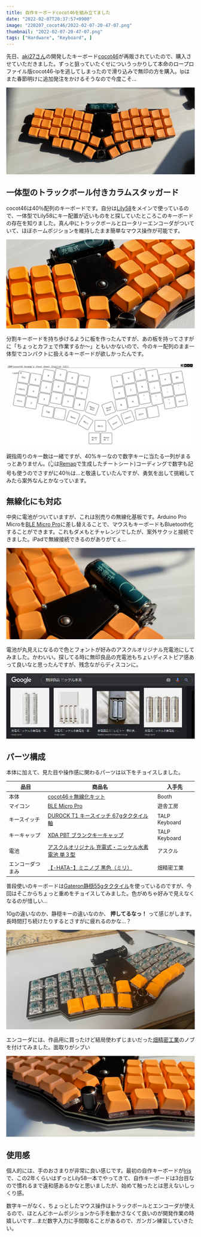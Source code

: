 ```yaml
---
title: 自作キーボードcocot46を組み立てました
date: "2022-02-07T20:37:57+0900"
image: "220207_cocot46/2022-02-07-20-47-07.png"
thumbnail: "2022-02-07-20-47-07.png"
tags: ["Hardware", "Keyboard", ]
---
```


先日、[aki27さん](https://twitter.com/aki27kbd?s=20)の開発したキーボード[cocot46](https://aki27.booth.pm/items/3217515)が再販されていたので、購入させていただきました。ずっと狙っていたくせについうっかりして本命のロープロファイル版cocot46-lpを逃してしまったので滑り込みで無印の方を購入。lpはまた春節明けに追加発注をかけるそうなので今度こそ…

![](2022-02-07-20-38-38.png)

## 一体型のトラックボール付きカラムスタッガード
cocot46は40％配列のキーボードです。自分は[Lily58](https://shop.yushakobo.jp/products/lily58-pro/)をメインで使っているので、一体型でLily58にキー配置が近いものをと探していたところこのキーボードの存在を知りました。真ん中にトラックボールとロータリーエンコーダがついていて、ほぼホームポジションを維持したまま簡単なマウス操作が可能です。

![](2022-02-07-20-47-07.png)

分割キーボードを持ち歩けるように板を作ったんですが、あの板を持ってさすがに「ちょっとカフェで作業するか～」ともいかないので、今のキー配列のまま一体型でコンパクトに扱えるキーボードが欲しかったんです。

![](2022-02-07-20-53-39.png)

親指周りのキー数は一緒ですが、40%キーなので数字キーに当たる一列がまるっとありません。(👆は[Remap](https://remap-keys.app/)で生成したチートシート)コーディングで数字も記号も使うのでさすがに40％は…と敬遠していたんですが、勇気を出して挑戦してみたら案外なんとかなっています。

## 無線化にも対応
中央に電池がついていますが、これは別売りの無線化基板です。Arduino Pro Microを[BLE Micro Pro](https://sekigon-gonnoc.github.io/BLE-Micro-Pro/)に差し替えることで、マウスもキーボードもBluetooth化することができます。これもダメもとチャレンジでしたが、案外サクッと接続できました。iPadで無線接続できるのがありがてぇ… 

![](2022-02-07-20-38-48.png)

電池が丸見えになるので色とフォントが好みのアスクルオリジナル充電池にしてみました。かわいい。探してる時に無印良品の充電池もちょいディストピア感あって良いなと思ったんですが、残念ながらディスコンに。

![](2022-02-07-20-38-58.png)

## パーツ構成

本体に加えて、見た目や操作感に関わるパーツは以下をチョイスしました。

| 品目             | 商品名                                                                                                         | 入手先        |
| ---------------- | ------------------------------------------------------------------------------------------------------------ | ------------- |
| 本体             | [cocot46＋無線化キット](https://aki27.booth.pm/items/3217515)                                                | Booth         |
| マイコン         | [BLE Micro Pro](https://shop.yushakobo.jp/products/ble-micro-pro)                                            | 遊舎工房      |
| キースイッチ     | [DUROCK T1 キースイッチ 67gタクタイル軸](https://talpkeyboard.net/items/5f2a6baf791d021128184c10)            | TALP Keyboard |
| キーキャップ     | [XDA PBT ブランクキーキャップ](https://talpkeyboard.net/mypage/order_history/7319677417)                     | TALP Keyboard |
| 電池             | [アスクルオリジナル 充電式・ニッケル水素電池 単３型](https://www.askul.co.jp/p/J485991/?int_id=recom_DtBalk) | アスクル      |
| エンコーダつまみ | [【-HATA-】ミニノブ 黒色（ミリ）](https://t-nakamura-hata.amebaownd.com/pages/3695253/page_202003271319)     | 畑精密工業    |

普段使いのキーボードは[Gateron静穏55gタクタイル](https://talpkeyboard.net/items/5b9e0ff7ef843f7701000386)を使っているのですが、今回はそこからちょっと重めをチョイスしてみました。色がめちゃ好みで見えなくなるのが惜しい…

10gの違いなのか、静穏キーの違いなのか、 **押してるなっ！** って感じがします。長時間打ち続けたりするとさすがに疲れるのかな…？

![](2022-02-07-20-39-14.png)

エンコーダには、作品用に買ったけど結局使わずじまいだった[畑精密工業](https://t-nakamura-hata.amebaownd.com/)のノブを付けてみました。面取りがシブい

![](2022-02-07-20-39-28.png)

## 使用感

個人的には、手のおさまりが非常に良い感じです。最初の自作キーボードが[Iris](https://shop.yushakobo.jp/products/iris-fr4-plates-set?variant=37665334132897)で、この2年くらいはずっとLily58一本でやってきて、自作キーボードは3台目なので慣れるまで違和感あるかなと思いましたが、始めて触ったとは思えないしっくり感。

数字キーがなく、ちょっとしたマウス操作はトラックボールとエンコーダが使えるので、ほとんどホームポジションから手を動かさなくて良いのが開発作業の時嬉しいです…まだ数字入力に手間取ることがあるので、ガンガン練習していきたい。